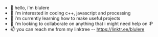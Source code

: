 - 👋 hello, i'm blulere
- 👀 i'm interested in coding c++, javascript and processing
- 🌱 i'm currently learning how to make useful projects
- 💞️ i'm looking to collaborate on anything that i might need help on :P
- 📫 you can reach me from my linktree -- https://linktr.ee/blulere

<!---
BlueBlueTeam/BlueBlueTeam is a ✨ special ✨ repository because its `README.md` (this file) appears on your GitHub profile.
You can click the Preview link to take a look at your changes.
--->
